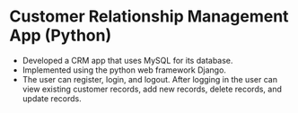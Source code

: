 # Customer Relationship Management App (Python)
- Developed a CRM app that uses MySQL for its database.
- Implemented using the python web framework Django.
- The user can register, login, and logout. After logging in the user can view existing customer 
records, add new records, delete records, and update records.
